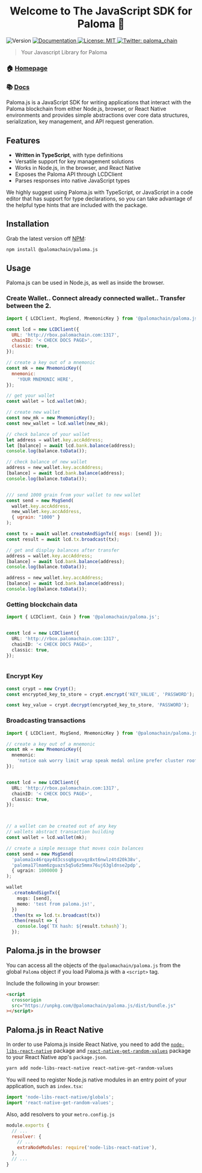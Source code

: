 <h1 align="center">Welcome to The JavaScript SDK for Paloma 👋</h1>
<p>
  <img alt="Version" src="https://img.shields.io/badge/version-1.0.0-blue.svg?cacheSeconds=2592000" />
  <a href="https://docs.palomachain.com" target="_blank">
    <img alt="Documentation" src="https://img.shields.io/badge/documentation-yes-brightgreen.svg" />
  </a>
  <a href="#" target="_blank">
    <img alt="License: MIT" src="https://img.shields.io/badge/License-MIT-yellow.svg" />
  </a>
  <a href="https://twitter.com/paloma_chain" target="_blank">
    <img alt="Twitter: paloma_chain" src="https://img.shields.io/twitter/follow/paloma_chain.svg?style=social" />
  </a>
</p>

> Your Javascript Library for Paloma

### 🏠 [Homepage](https://www.palomachain.com)

### 📚 [Docs](https://docs.palomachain.com)

Paloma.js is a JavaScript SDK for writing applications that interact with the Paloma blockchain from either Node.js, browser, or React Native environments and provides simple abstractions over core data structures, serialization, key management, and API request generation.

## Features

- **Written in TypeScript**, with type definitions
- Versatile support for key management solutions
- Works in Node.js, in the browser, and React Native
- Exposes the Paloma API through LCDClient
- Parses responses into native JavaScript types

We highly suggest using Paloma.js with TypeScript, or JavaScript in a code editor that has support for type declarations, so you can take advantage of the helpful type hints that are included with the package.

## Installation

Grab the latest version off [NPM](https://www.npmjs.com/package/@palomachain/paloma.js):

```sh
npm install @palomachain/paloma.js
```

## Usage

Paloma.js can be used in Node.js, as well as inside the browser.

### Create Wallet.. Connect already connected wallet.. Transfer between the 2.
```js
import { LCDClient, MsgSend, MnemonicKey } from '@palomachain/paloma.js';

const lcd = new LCDClient({
  URL: 'http://rbox.palomachain.com:1317',
  chainID: '< CHECK DOCS PAGE>',
  classic: true,
});

// create a key out of a mnemonic
const mk = new MnemonicKey({
  mnemonic:
    'YOUR MNEMONIC HERE',
});

// get your wallet
const wallet = lcd.wallet(mk);

// create new wallet
const new_mk = new MnemonicKey();
const new_wallet = lcd.wallet(new_mk);

// check balance of your wallet
let address = wallet.key.accAddress;
let [balance] = await lcd.bank.balance(address);
console.log(balance.toData());

// check balance of new wallet
address = new_wallet.key.accAddress;
[balance] = await lcd.bank.balance(address);
console.log(balance.toData());


/// send 1000 grain from your wallet to new wallet
const send = new MsgSend(
  wallet.key.accAddress,
  new_wallet.key.accAddress,
  { ugrain: "1000" }
);

const tx = await wallet.createAndSignTx({ msgs: [send] });
const result = await lcd.tx.broadcast(tx);

// get and display balances after transfer
address = wallet.key.accAddress;
[balance] = await lcd.bank.balance(address);
console.log(balance.toData());

address = new_wallet.key.accAddress;
[balance] = await lcd.bank.balance(address);
console.log(balance.toData());

```

### Getting blockchain data
```ts
import { LCDClient, Coin } from '@palomachain/paloma.js';


const lcd = new LCDClient({
  URL: 'http://rbox.palomachain.com:1317',
  chainID: '< CHECK DOCS PAGE>',
  classic: true,
});



```

### Encrypt Key
```js
const crypt = new Crypt();
const encrypted_key_to_store = crypt.encrypt('KEY_VALUE', 'PASSWORD');

const key_value = crypt.decrypt(encrypted_key_to_store, 'PASSWORD');

```

### Broadcasting transactions


```ts
import { LCDClient, MsgSend, MnemonicKey } from '@palomachain/paloma.js';

// create a key out of a mnemonic
const mk = new MnemonicKey({
  mnemonic:
    'notice oak worry limit wrap speak medal online prefer cluster roof addict wrist behave treat actual wasp year salad speed social layer crew genius',
});


const lcd = new LCDClient({
  URL: 'http://rbox.palomachain.com:1317',
  chainID: '< CHECK DOCS PAGE>',
  classic: true,
});



// a wallet can be created out of any key
// wallets abstract transaction building
const wallet = lcd.wallet(mk);

// create a simple message that moves coin balances
const send = new MsgSend(
  'paloma1x46rqay4d3cssq8gxxvqz8xt6nwlz4td20k38v',
  'paloma17lmam6zguazs5q5u6z5mmx76uj63gldnse2pdp',
  { ugrain: 1000000 }
);

wallet
  .createAndSignTx({
    msgs: [send],
    memo: 'test from paloma.js!',
  })
  .then(tx => lcd.tx.broadcast(tx))
  .then(result => {
    console.log(`TX hash: ${result.txhash}`);
  });
```

## Paloma.js in the browser

You can access all the objects of the `@palomachain/paloma.js` from the global `Paloma` object if you load Paloma.js with a `<script>` tag.

Include the following in your browser:

```html
<script
  crossorigin
  src="https://unpkg.com/@palomachain/paloma.js/dist/bundle.js"
></script>
```


## Paloma.js in React Native

In order to use Paloma.js inside React Native, you need to add the [`node-libs-react-native`](https://github.com/parshap/node-libs-react-native) package and [`react-native-get-random-values`](https://github.com/LinusU/react-native-get-random-values) package to your React Native app's `package.json`.

```sh
yarn add node-libs-react-native react-native-get-random-values
```

You will need to register Node.js native modules in an entry point of your application, such as `index.tsx`:

```js
import 'node-libs-react-native/globals';
import 'react-native-get-random-values';
```

Also, add resolvers to your `metro.config.js`

```js
module.exports {
  // ...
  resolver: {
    // ...
    extraNodeModules: require('node-libs-react-native'),
  },
  // ...
}
```

